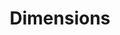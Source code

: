 ---
layout: default
bigquery: https://console.cloud.google.com/bigquery?p=covid-19-dimensions-ai&page=table&d=data&t=publications
contributors: Digital Science, https://www.digital-science.com/
cost: Free for personal, non-commercial use.
description: Dimensions contains more than 100 million publications, ranging from
  articles published in scholarly journals, books and book chapters, to preprints
  and conference proceedings. All publications are contextualized with linked data
  sets, funding, publications, patents, clinical trials, and policy documents. You
  can also view associated categories, funders, institutions, and researcher profiles.
documentation: https://docs.dimensions.ai/bigquery/index.html
last_edit: Mon, 04 Apr 2022 19:04:00 GMT
location: https://www.dimensions.ai/products/free/
maintained_by: Digital Science, https://www.digital-science.com/
schema_fields: '[''application_number'', ''date_imported_gbq'', ''current_assignee_countries'',
  ''filing_date'', ''interventions'', ''filing_status'', ''date_normal'', ''assignee_countries'',
  ''original_assignee'', ''registry'', ''kind'', ''funder_countries'', ''granted_year'',
  ''established'', ''original_abstract'', ''repository_id'', ''inventor_names'', ''expiration_date'',
  ''funder_orgs'', ''categories'', ''date_modified'', ''funder_org_acronyms'', ''language'',
  ''research_org_country_names'', ''acknowledgements'', ''end_year'', ''date_print'',
  ''associated_publication_arxiv_id'', ''category_hrcs_rac'', ''category_hra'', ''funding_gbp'',
  ''priority_year'', ''research_orgs'', ''resulting_publication_ids'', ''metrics'',
  ''citation_string'', ''acronym'', ''created_date'', ''research_org_cities'', ''category_bra'',
  ''granted_date'', ''concepts'', ''ipcr'', ''editors'', ''book_series_title'', ''publication_ids'',
  ''resulting_publication_doi'', ''category_icrp_ct'', ''parent_id'', ''category_rcdc'',
  ''start_date'', ''date_inserted'', ''associated_publication_id'', ''funding_eur'',
  ''category_uoa'', ''types'', ''license'', ''source_id'', ''title'', ''funding_currency'',
  ''funding_chf'', ''email_address'', ''arxiv_id'', ''journal_lists'', ''conference'',
  ''family_count'', ''funder_org'', ''relationships'', ''pages'', ''altmetrics'',
  ''grant_number'', ''doi'', ''current_assignee'', ''research_org_countries'', ''gender'',
  ''legal_status'', ''original_assignee_countries'', ''wikipedia_url'', ''associated_publication_pmid'',
  ''address'', ''repository_name'', ''research_org_state_codes'', ''category_hrcs_hc'',
  ''phase'', ''isbn'', ''open_access_categories'', ''abstract'', ''mesh_terms'', ''funding_nzd'',
  ''name'', ''year'', ''original_assignee_orgs'', ''research_org_city_names'', ''active_years'',
  ''conditions'', ''brief_title'', ''volume'', ''associated_grant_ids'', ''funder_org_state_codes'',
  ''researcher_ids'', ''issue'', ''category_sdg'', ''funding_jpy'', ''open_access_categories_v2'',
  ''patent_ids'', ''repository_url'', ''cpc'', ''citations'', ''book_title'', ''publication_date'',
  ''citations_count'', ''aliases'', ''embargo_date'', ''mesh_headings'', ''subtitles'',
  ''links'', ''funding_amount'', ''original_title'', ''acronyms'', ''family_members_ids'',
  ''type'', ''publisher'', ''assignee_orgs'', ''publication_year'', ''funding_cny'',
  ''id'', ''proceedings_title'', ''end_date'', ''pmcid'', ''investigators'', ''authors'',
  ''funding_aud'', ''eisbn'', ''category_for'', ''foa_number'', ''external_ids'',
  ''supporting_grant_ids'', ''funder_org_countries'', ''filing_year'', ''legal_events'',
  ''research_org_state_names'', ''expiration_year'', ''date'', ''start_year'', ''labels'',
  ''pmid'', ''date_online'', ''organisation_details'', ''funding_usd'', ''linkout'',
  ''associated_publication_doi'', ''funding_cad'', ''description'', ''current_assignee_orgs'',
  ''clinical_trial_ids'', ''cited_by_ids'', ''category_icrp_cso'', ''jurisdiction'',
  ''funder_org_cities'', ''priority_date'', ''funding_details'', ''journal'', ''family_id'',
  ''status'', ''reference_ids'']'
shortname: dimensions
tags:
- scholarly literature
- patents
- funding
- clinical trials
- academic profiles
terms_of_use: 'Use of both the Dimensions COVID-19 dataset and full Dimensions dataset
  are subject to the Dimensions Terms of use: https://www.dimensions.ai/policies-terms-legal '
title: Dimensions
uuid: dcff88bd-fe6b-4fdb-8159-809bf9d7bc1c
---